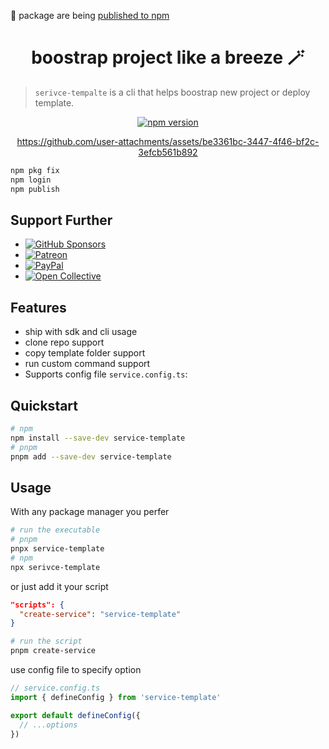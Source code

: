 🚧 package are being [published to npm](https://www.npmjs.com/package/service-template)


<h1 align="center">boostrap project like a breeze 🪄</h1>
<blockquote>
<p dir="auto"><code>serivce-tempalte</code> is a cli that helps boostrap new project or deploy template.</p>
</blockquote>

<p align="center">
<a href="https://npmjs.com/package/@stylistic/eslint-plugin-js"><img src="https://img.shields.io/npm/v/service-template?style=flat&colorA=1B3C4A&colorB=32A9C3" alt="npm version"></a>
</p>

<div align="center">

https://github.com/user-attachments/assets/be3361bc-3447-4f46-bf2c-3efcb561b892

</div>

```bash
npm pkg fix
npm login
npm publish
```



## Support Further 

- [![GitHub Sponsors](https://img.shields.io/badge/-black?style=social&logo=githubsponsors&label=GitHub%20Sponsor%3A%20Street%20Side%20Software)](https://github.com/sponsors/0x3f1opusexpavotelos)
- [![Patreon](https://img.shields.io/badge/-black?style=social&logo=patreon&label=Patreon%3A%20Street%20Side%20Software)](https://patreon.com/0x3f1opusexpavotelos)
- [![PayPal](https://img.shields.io/badge/-black?style=social&logo=paypal&label=PayPal%20Donate%3A%20Street%20Side%20Software)](https://www.paypal.com/donate/?hosted_button_id=)
- [![Open Collective](https://img.shields.io/badge/-black?style=social&logo=opencollective&label=Open%20Collective%3A%20Code%20Spell%20Checker)](https://opencollective.com/0x3f1opusexpavotelos)


## Features

- ship with sdk and cli usage
- clone repo support
- copy template folder support
- run custom command support
- Supports config file `service.config.ts`:

## Quickstart


```bash
# npm
npm install --save-dev service-template
# pnpm
pnpm add --save-dev service-template
```

## Usage

With any package manager you perfer

```bash
# run the executable
# pnpm
pnpx service-template
# npm
npx serivce-template
```

or just add it your script

```json
"scripts": {
  "create-service": "service-template"
}
```

```bash
# run the script
pnpm create-service
```

use config file to specify option

```ts
// service.config.ts
import { defineConfig } from 'service-template'

export default defineConfig({
  // ...options
})
```
